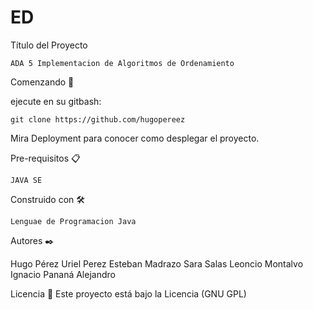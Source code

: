 # ED
Título del Proyecto

    ADA 5 Implementacion de Algoritmos de Ordenamiento

Comenzando 🚀

ejecute en su gitbash: 

    git clone https://github.com/hugopereez

Mira Deployment para conocer como desplegar el proyecto.

Pre-requisitos 📋

    JAVA SE


Construido con 🛠️

    Lenguae de Programacion Java



Autores ✒️

Hugo Pérez 
Uriel Perez
Esteban Madrazo
Sara Salas
Leoncio Montalvo
Ignacio Pananá 
Alejandro


Licencia 📄
Este proyecto está bajo la Licencia (GNU GPL)

